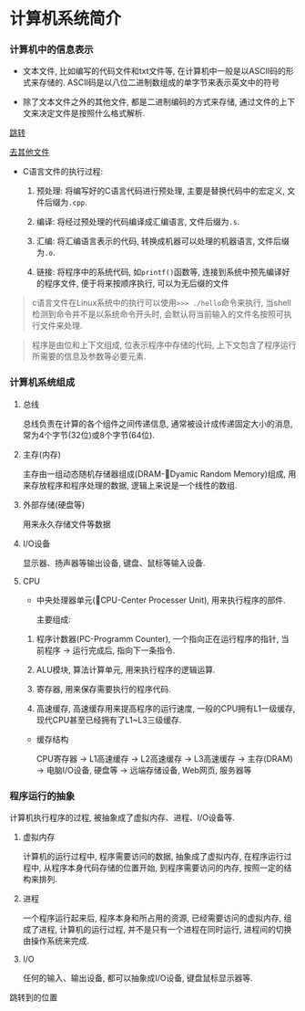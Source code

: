 # 计算机系统简介
### 计算机中的信息表示

* 文本文件, 比如编写的代码文件和txt文件等, 在计算机中一般是以ASCII码的形式来存储的. ASCII码是以八位二进制数组成的单字节来表示英文中的符号

* 除了文本文件之外的其他文件, 都是二进制编码的方式来存储, 通过文件的上下文来决定文件是按照什么格式解析.

[跳转](#jump)

[去其他文件](./Chapter_02_计算机信息表示方法.md#another)

* C语言文件的执行过程:

    1. 预处理: 将编写好的C语言代码进行预处理, 主要是替换代码中的宏定义, 文件后缀为`.cpp`.
    
    2. 编译: 将经过预处理的代码编译成汇编语言, 文件后缀为`.s`.

    3. 汇编: 将汇编语言表示的代码, 转换成机器可以处理的机器语言, 文件后缀为`.o`.

    4. 链接: 将程序中的系统代码, 如`printf()`函数等, 连接到系统中预先编译好的程序文件, 便于将来按顺序执行, 可以为无后缀的文件

> c语言文件在Linux系统中的执行可以使用`>>> ./hello`命令来执行, 当shell检测到命令并不是以系统命令开头时, 会默认将当前输入的文件名按照可执行文件来处理.

> 程序是由位和上下文组成, 位表示程序中存储的代码, 上下文包含了程序运行所需要的信息及参数等必要元素.

### 计算机系统组成

1. 总线

    总线负责在计算的各个组件之间传递信息, 通常被设计成传递固定大小的消息, 常为4个字节(32位)或8个字节(64位).

2. 主存(内存)

    主存由一组动态随机存储器组成(DRAM-Dyamic Random Memory)组成, 用来存放程序和程序处理的数据, 逻辑上来说是一个线性的数组. 

3. 外部存储(硬盘等)

    用来永久存储文件等数据

4. I/O设备

    显示器、扬声器等输出设备, 键盘、鼠标等输入设备.

5. CPU
    
    * 中央处理器单元(CPU-Center Processer Unit), 用来执行程序的部件.

        主要组成:

    1. 程序计数器(PC-Programm Counter), 一个指向正在运行程序的指针, 当前程序 -> 运行完成后, 指向下一条指令.

    2. ALU模块, 算法计算单元, 用来执行程序的逻辑运算.

    3. 寄存器, 用来保存需要执行的程序代码.

    4. 高速缓存, 高速缓存用来提高程序的运行速度, 一般的CPU拥有L1一级缓存, 现代CPU甚至已经拥有了L1~L3三级缓存.

    * 缓存结构

        CPU寄存器 -> L1高速缓存 -> L2高速缓存 -> L3高速缓存 -> 主存(DRAM) -> 电脑I/O设备, 硬盘等 -> 远端存储设备, Web网页, 服务器等

### 程序运行的抽象

计算机执行程序的过程, 被抽象成了虚拟内存、进程、I/O设备等.

1. 虚拟内存

    计算机的运行过程中, 程序需要访问的数据, 抽象成了虚拟内存, 在程序运行过程中, 从程序本身代码存储的位置开始, 到程序需要访问的内存, 按照一定的结构来排列.

2. 进程

    一个程序运行起来后, 程序本身和所占用的资源, 已经需要访问的虚拟内存, 组成了进程, 计算机的运行过程, 并不是只有一个进程在同时运行, 进程间的切换由操作系统来完成.

3. I/O 

    任何的输入、输出设备, 都可以抽象成I/O设备, 键盘鼠标显示器等.

<span id="jump">跳转到的位置</span>

    